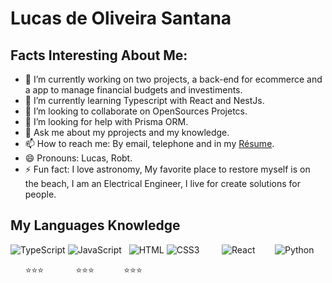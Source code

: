 # Lucas de Oliveira Santana
 
## Facts Interesting About Me:

- 🔭 I’m currently working on two projects, a back-end for ecommerce and a app to manage financial budgets and investiments.
- 🌱 I’m currently learning Typescript with React and NestJs.
- 👯 I’m looking to collaborate on OpenSources Projetcs.
- 🤔 I’m looking for help with Prisma ORM.
- 💬 Ask me about my pprojects and my knowledge. 
- 📫 How to reach me: By email, telephone and in my [Résume](http://lucas.gq). 
- 😄 Pronouns: Lucas, Robt.
- ⚡ Fun fact: I love astronomy, My favorite place to restore myself is on the beach, I am an Electrical Engineer, I live for create solutions for people.


## My Languages Knowledge

![TypeScript](http://lucas.gq/img/typescript.svg) ![JavaScript](http://lucas.gq/img/javascript.svg) &nbsp; ![HTML](http://lucas.gq/img/html5.svg) ![CSS3](http://lucas.gq/img/css3.svg) &nbsp; &nbsp; &nbsp; &nbsp; ![React](http://lucas.gq/img/react.svg) &nbsp; &nbsp; &nbsp;&nbsp; ![Python](http://lucas.gq/img/python.svg) 
<!--                TypeScript + JavaScript                          HTML + CSS                     -->
&nbsp; &nbsp; &nbsp; :star::star::star: &nbsp; &nbsp; &nbsp; &nbsp; &nbsp; &nbsp; :star::star::star:&nbsp; &nbsp; &nbsp; &nbsp; &nbsp; &nbsp; :star::star::star:
